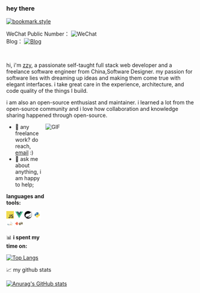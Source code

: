 ### hey there 

[![bookmark.style](https://svg.bookmark.style/api?url=https://www.zhangzhiyu.live:8900&mode=dark&style=horizontal)]( https://www.zhangzhiyu.live:8900)

WeChat Public Number：
![WeChat](https://img.shields.io/badge/-时不待我-07c160?style=flat-square&logo=Wechat&logoColor=white)
<br />
Blog：
[![Blog](https://img.shields.io/badge/-Blog-07c160?logo=Micro.blog&logoColor=black)](http://www.zhangzhiyu.live:8900)

<br />

hi, i'm [zzy](https://abhishknads.me/), a passionate self-taught full stack web developer and a freelance software engineer from China,Software Designer. my passion for software lies with dreaming up ideas and making them come true with elegant interfaces. i take great care in the experience, architecture, and code quality of the things I build.

i am also an open-source enthusiast and maintainer. i learned a lot from the open-source community and i love how collaboration and knowledge sharing happened through open-source.


  <img align="right" alt="GIF" src="https://github.com/abhisheknaiidu/abhisheknaiidu/blob/master/code.gif?raw=true" width="400" height="320" />
  
- 💼 any freelance work? do reach, [email](mailto:790002517@qq.com) :)
- 💬 ask me about anything, i am happy to help;

**languages and tools:**  

<code><img height="20" src="https://raw.githubusercontent.com/github/explore/80688e429a7d4ef2fca1e82350fe8e3517d3494d/topics/javascript/javascript.png"></code>
<code><img height="20" src="https://raw.githubusercontent.com/github/explore/80688e429a7d4ef2fca1e82350fe8e3517d3494d/topics/vue/vue.png"></code>
<code><img height="20" src="https://github.com/zzy-life/zzy-life/blob/2e5fad5edfad66d1d6fdbd6383a02b43f4b9f0f5/spring.svg"></code>
<code><img height="20" src="https://raw.githubusercontent.com/github/explore/80688e429a7d4ef2fca1e82350fe8e3517d3494d/topics/python/python.png"></code>
<code><img height="20" src="https://raw.githubusercontent.com/github/explore/80688e429a7d4ef2fca1e82350fe8e3517d3494d/topics/mysql/mysql.png"></code>
<code><img height="20" src="https://raw.githubusercontent.com/github/explore/80688e429a7d4ef2fca1e82350fe8e3517d3494d/topics/git/git.png"></code>

📊 **i spent my time on:**
<!--START_SECTION:waka-->

[![Top Langs](https://github-readme-stats-zzy-eight.vercel.app/api/top-langs/?username=zzy-life&layout=compact)](https://github.com/anuraghazra/github-readme-stats)

<!--END_SECTION:waka-->

📈 my github stats
<br />

 [![Anurag's GitHub stats](https://github-readme-stats-zzy-eight.vercel.app/api?username=zzy-life&show_icons=true)](https://github.com/anuraghazra/github-readme-stats)


